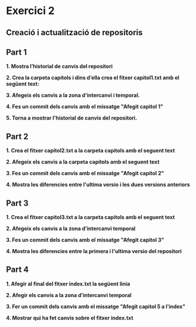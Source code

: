 # Exercici 2


## Creació i actualització de repositoris

## Part 1

**1. Mostra l’historial de canvis del repositori**


**2. Crea la carpeta capitols i dins d’ella crea el fitxer capitol1.txt amb el següent text:**


**3. Afegeix els canvis a la zona d'intercanvi i temporal.**


**4. Fes un commit dels canvis amb el missatge "Afegit capitol 1"**


**5. Torna a mostrar l'historial de canvis del repositori.**


## Part 2


**1. Crea el fitxer capitol2.txt a la carpeta capitols amb el seguent text**


**2. Afegeix els canvis a la carpeta capitols amb el seguent text**


**3. Fes un commit dels canvis amb el missatge "Afegit capitol 2"**


**4. Mostra les diferencies entre l'ultima versio i les dues versions anteriors**


## Part 3


**1. Crea el fitxer capitol3.txt a la carpeta capitols amb el seguent text**


**2. Afegeix els canvis a la zona d’intercanvi temporal**


**3. Fes un commit dels canvis amb el missatge "Afegit capitol 3"**


**4. Mostra les diferencies entre la primera i l'ultima versio del repositori**


## Part 4


**1. Afegir al final del fitxer index.txt la següent linia**


**2. Afegir els canvis a la zona d’intercanvi temporal**


**3. Fer un commit dels canvis amb el missatge "Afegit capitol 5 a l’index"**


**4. Mostrar qui ha fet canvis sobre el fitxer index.txt**




